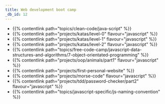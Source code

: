 ```yaml
---
title: Web development boot camp
_db_id: 12
---
```

- {{% contentlink path="topics/clean-code/java-script" %}}
- {{% contentlink path="projects/katas/level-0" flavour="javascript" %}}
- {{% contentlink path="projects/katas/level-1" flavour="javascript" %}}
- {{% contentlink path="projects/katas/level-2" flavour="javascript" %}}
- {{% contentlink path="topics/free-code-camp/javascript-data-structures-and-algorithms/7-object-orientated-programming"  %}}
- {{% contentlink path="projects/oop/animals/part1"  flavour="javascript" %}}
- {{% contentlink path="projects/first-personal-website" %}}
- {{% contentlink path="projects/morse-code" flavour="javascript" %}}
- {{% contentlink path="projects/tdd/password-checker/part2" flavour="javascript" %}}
- {{% contentlink path="topics/javascript-specific/js-naming-convention" %}}
